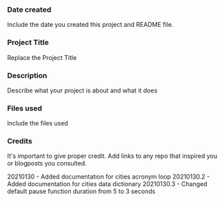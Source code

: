 ### Date created
Include the date you created this project and README file.

### Project Title
Replace the Project Title

### Description
Describe what your project is about and what it does

### Files used
Include the files used

### Credits
It's important to give proper credit. Add links to any repo that inspired you or blogposts you consulted.

20210130 - Added documentation for cities acronym loop
20210130.2 - Added documentation for cities data dictionary
20210130.3 - Changed default pause function duration from 5 to 3 seconds